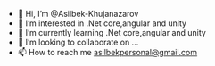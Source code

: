 - 👋 Hi, I’m @Asilbek-Khujanazarov
- 👀 I’m interested in .Net core,angular and unity
- 🌱 I’m currently learning .Net core,angular and unity
- 💞️ I’m looking to collaborate on ...
- 📫 How to reach me asilbekpersonal@gmail.com
